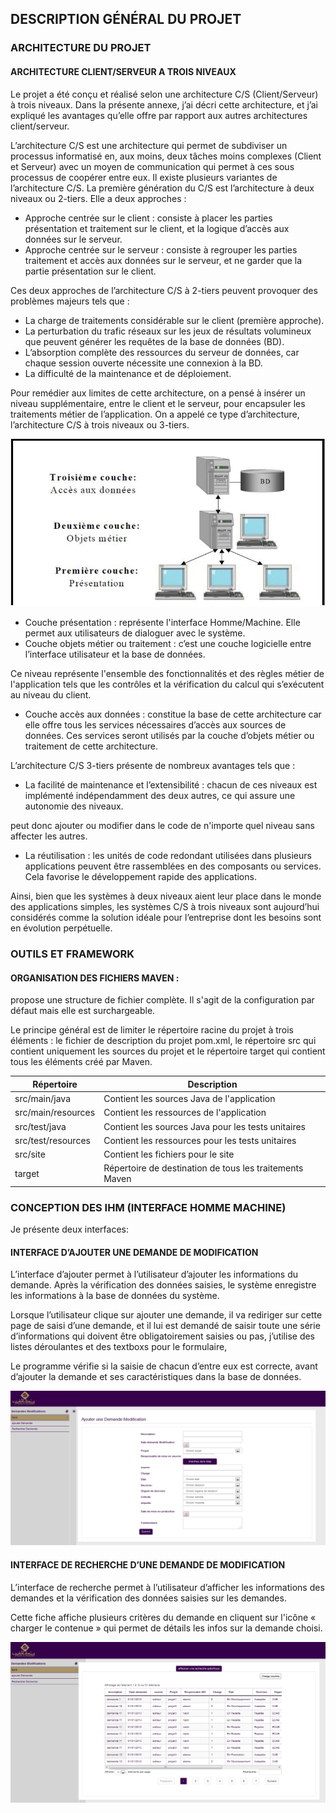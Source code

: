 <meta charset="utf-8" />
<h2>DESCRIPTION GÉNÉRAL DU PROJET</h2>
<h3>ARCHITECTURE DU PROJET</h3>
<h4>ARCHITECTURE CLIENT/SERVEUR A TROIS NIVEAUX</h4>
<p>
    Le projet a été conçu et réalisé selon une architecture C/S (Client/Serveur) à trois niveaux. Dans la présente annexe, j’ai décri cette architecture, et j’ai expliqué les avantages qu’elle offre par rapport aux autres architectures client/serveur.
</p>

<p>
    L’architecture C/S est une architecture qui permet de subdiviser un processus informatisé en, aux moins, deux tâches moins complexes (Client et Serveur) avec un moyen de communication qui permet à ces sous processus de coopérer entre eux.
    Il existe plusieurs variantes de l’architecture C/S. La première génération du C/S est l’architecture à deux niveaux ou 2-tiers. Elle a deux approches :
</p>

<ul>
    <li>Approche centrée sur le client : consiste à placer les parties présentation et traitement sur le client, et la logique d’accès aux données sur le serveur.</li>
    <li>Approche centrée sur le serveur : consiste à regrouper les parties traitement et accès aux données sur le serveur, et ne garder que la partie présentation sur le client.</li>
</ul>
<p>
    Ces deux approches de l’architecture C/S à 2-tiers peuvent provoquer des problèmes majeurs tels que :
</p>
<ul>
    <li>La charge de traitements considérable sur le client (première approche).</li>
    <li>La perturbation du trafic réseaux sur les jeux de résultats volumineux que peuvent générer les requêtes de la base de données (BD).</li>
    <li>L’absorption complète des ressources du serveur de données, car chaque session ouverte nécessite une connexion à la BD.</li>
    <li>La difficulté de la maintenance et de déploiement.</li>
</ul>
<p>
    Pour remédier aux limites de cette architecture, on a pensé à insérer un niveau supplémentaire, entre le client et le serveur, pour encapsuler les traitements métier de l’application. On a appelé ce type d’architecture, l’architecture C/S à trois niveaux ou 3-tiers.
</p>
<img src="image1.PNG"/>
<ul>
    <li>Couche présentation : représente l'interface Homme/Machine. Elle permet aux utilisateurs de dialoguer avec le système.</li>
    <li>Couche objets métier ou traitement : c’est une couche logicielle entre l’interface utilisateur et la base de données.</li>
</ul>
<p>Ce niveau représente l'ensemble des fonctionnalités et des règles métier de l'application tels que les contrôles et la vérification du calcul qui s’exécutent au niveau du client.</p>
<ul>
    <li>Couche accès aux données : constitue la base de cette architecture car elle offre tous les services nécessaires d’accès aux sources de données. Ces services seront utilisés par la couche d’objets métier ou traitement de cette architecture.</li>
</ul>

<p>L’architecture C/S 3-tiers présente de nombreux avantages tels que :</p>

<ul>
    <li>La facilité de maintenance et l’extensibilité : chacun de ces niveaux est implémenté indépendamment des deux autres, ce qui assure une autonomie des niveaux.</li>
</ul>
<p>peut donc ajouter ou modifier dans le code de n'importe quel niveau sans affecter les autres.</p>
<ul>
    <li>
        La réutilisation : les unités de code redondant utilisées dans plusieurs applications peuvent être rassemblées en des composants ou services. Cela favorise le développement rapide des applications.
    </li>
</ul>
<p>
    Ainsi, bien que les systèmes à deux niveaux aient leur place dans le monde des applications simples, les systèmes C/S à trois niveaux sont aujourd’hui considérés comme la solution idéale pour l’entreprise dont les besoins sont en évolution perpétuelle.
</p>
<h3>OUTILS ET FRAMEWORK</h3>
<h4>ORGANISATION DES FICHIERS MAVEN :</h4>
<p>
    propose une structure de fichier complète. Il s'agit de la configuration par défaut mais elle est surchargeable.
</p>
<p>
    Le principe général est de limiter le répertoire racine du projet à trois éléments : le fichier de description du projet pom.xml, le répertoire src qui contient uniquement les sources du projet et le répertoire target qui contient tous les éléments créé par Maven.
</p>
<table>
    <thead>
      <tr>
        <th>Répertoire</th>
        <th>Description</th>
      </tr>
    </thead>
    <tbody>
      <tr>
        <td>src/main/java</td>
        <td>Contient les sources Java de l'application</td>
      </tr>
      <tr>
        <td>src/main/resources</td>
        <td>Contient les ressources de l'application</td>
      </tr>
      <tr>
        <td>src/test/java</td>
        <td>Contient les sources Java pour les tests unitaires</td>
      </tr>
      <tr>
        <td>src/test/resources</td>
        <td>Contient les ressources pour les tests unitaires</td>
      </tr>
      <tr>
        <td>src/site</td>
        <td>Contient les fichiers pour le site</td>
      </tr>
      <tr>
        <td>target</td>
        <td>Répertoire de destination de tous les traitements Maven</td>
      </tr>
    </tbody>
  </table>
<h3>CONCEPTION DES IHM (INTERFACE HOMME MACHINE)</h3>   
<p>
    Je présente deux interfaces:
</p>
<h4>INTERFACE D’AJOUTER UNE DEMANDE DE MODIFICATION</h4>
<p>L’interface d’ajouter permet à l’utilisateur d’ajouter les informations du demande. Après la vérification des données saisies, le système enregistre les informations à la base de données du système.</p>
<p>Lorsque l’utilisateur clique sur ajouter une demande, il va rediriger sur cette page de saisi d’une demande, et il lui est demandé de saisir toute une série d’informations qui doivent être obligatoirement saisies ou pas, j’utilise des listes déroulantes et des textboxs pour le formulaire,</p>
<p>Le programme vérifie si la saisie de chacun d’entre eux est correcte, avant d’ajouter la demande et ses caractéristiques dans la base de données.</p>
<img src="IHMAJOUT.PNG"/>

<h4>INTERFACE DE RECHERCHE D’UNE DEMANDE DE MODIFICATION</h4>
<p>L’interface de recherche permet à l’utilisateur d’afficher les informations des demandes et la vérification des données saisies sur les demandes.</p>
<p>Cette fiche affiche plusieurs critères du demande en cliquent sur l'icône « charger le contenue » qui permet de détails les infos sur la demande choisi.</p>

<img src="IHMMODIF.PNG"/>
